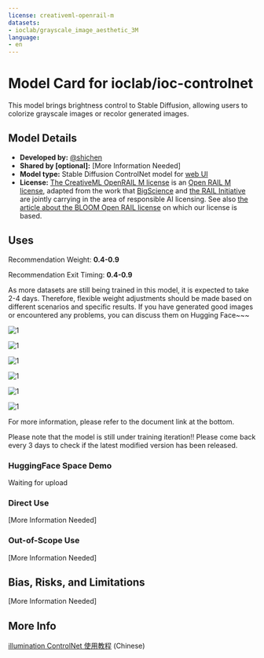 ```yaml
---
license: creativeml-openrail-m
datasets:
- ioclab/grayscale_image_aesthetic_3M
language:
- en
---
```


# Model Card for ioclab/ioc-controlnet

This model brings brightness control to Stable Diffusion, allowing users to colorize grayscale images or recolor generated images.

## Model Details

- **Developed by:** [@shichen](https://github.com/chenbaiyujason)
- **Shared by [optional]:** [More Information Needed]
- **Model type:** Stable Diffusion ControlNet model for [web UI](https://github.com/AUTOMATIC1111/stable-diffusion-webui)
- **License:** [The CreativeML OpenRAIL M license](https://huggingface.co/spaces/CompVis/stable-diffusion-license) is an [Open RAIL M license](https://www.licenses.ai/blog/2022/8/18/naming-convention-of-responsible-ai-licenses), adapted from the work that [BigScience](https://bigscience.huggingface.co/) and [the RAIL Initiative](https://www.licenses.ai/) are jointly carrying in the area of responsible AI licensing. See also [the article about the BLOOM Open RAIL license](https://bigscience.huggingface.co/blog/the-bigscience-rail-license) on which our license is based.


## Uses

Recommendation Weight: **0.4-0.9**

Recommendation Exit Timing: **0.4-0.9**

As more datasets are still being trained in this model, it is expected to take 2-4 days. Therefore, flexible weight adjustments should be made based on different scenarios and specific results. If you have generated good images or encountered any problems, you can discuss them on Hugging Face~~~

![1](./image/s33.png)

![1](./image/s9.jpg)

![1](./image/s10.jpg)

![1](./image/s11.jpg)

![1](./image/s34.png)


![1](./image/s26.jpg)


For more information, please refer to the document link at the bottom.

Please note that the model is still under training iteration!! Please come back every 3 days to check if the latest modified version has been released.



### HuggingFace Space Demo

Waiting for upload

<!-- [huggingface.co/spaces/ioclab/brightness-controlnet](https://huggingface.co/spaces/ioclab/brightness-controlnet) -->

### Direct Use

[More Information Needed]

### Out-of-Scope Use

[More Information Needed]

## Bias, Risks, and Limitations

[More Information Needed]


## More Info

[illumination ControlNet 使用教程](https://aigc.ioclab.com/sd-showcase/light_controlnet.html) (Chinese)